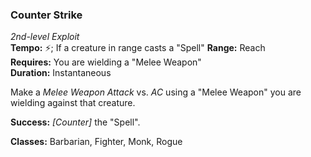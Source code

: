 ### Counter Strike
*2nd-level Exploit*  
**Tempo:** ⚡️; If a creature in range casts a "Spell"
**Range:** Reach  
**Requires:** You are wielding a "Melee Weapon"  
**Duration:** Instantaneous  

Make a *Melee Weapon Attack* vs. *AC* using a "Melee Weapon" you are wielding against that creature.

**Success:** *[Counter]* the "Spell".

**Classes:** Barbarian, Fighter, Monk, Rogue
